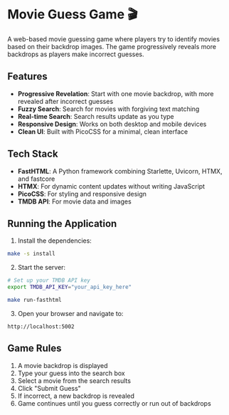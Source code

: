 # Movie Guess Game 🎬

A web-based movie guessing game where players try to identify movies based on their backdrop images. The game progressively reveals more backdrops as players make incorrect guesses.

## Features

- **Progressive Revelation**: Start with one movie backdrop, with more revealed after incorrect guesses
- **Fuzzy Search**: Search for movies with forgiving text matching
- **Real-time Search**: Search results update as you type
- **Responsive Design**: Works on both desktop and mobile devices
- **Clean UI**: Built with PicoCSS for a minimal, clean interface

## Tech Stack

- **FastHTML**: A Python framework combining Starlette, Uvicorn, HTMX, and fastcore
- **HTMX**: For dynamic content updates without writing JavaScript
- **PicoCSS**: For styling and responsive design
- **TMDB API**: For movie data and images

## Running the Application

1. Install the dependencies:
```bash
make -s install
```

2. Start the server:
```bash
# Set up your TMDB API key
export TMDB_API_KEY="your_api_key_here"

make run-fasthtml
```

3. Open your browser and navigate to:
```
http://localhost:5002
```

## Game Rules

1. A movie backdrop is displayed
2. Type your guess into the search box
3. Select a movie from the search results
4. Click "Submit Guess"
5. If incorrect, a new backdrop is revealed
6. Game continues until you guess correctly or run out of backdrops
